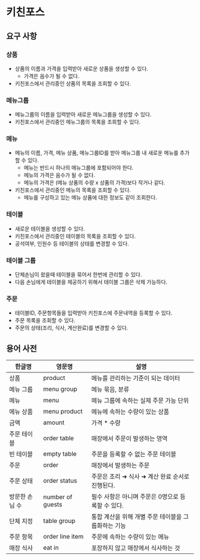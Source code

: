 # 키친포스

## 요구 사항
### 상품
- 상품의 이름과 가격을 입력받아 새로운 상품을 생성할 수 있다.  
  - 가격은 음수가 될 수 없다.
- 키친포스에서 관리중인 상품의 목록을 조회할 수 있다.

### 메뉴그룹
- 메뉴그룹의 이름을 입력받아 새로운 메뉴그룹을 생성할 수 있다.
- 키친포스에서 관리중인 메뉴그룹의 목록을 조회할 수 있다.

### 메뉴
- 메뉴의 이름, 가격, 메뉴 상품, 메뉴그룹ID를 받아 메뉴그룹 내 새로운 메뉴를 추가할 수 있다.
  - 메뉴는 반드시 하나의 메뉴그룹에 포함되어야 한다.
  - 메뉴의 가격은 음수가 될 수 없다.
  - 메뉴의 가격은 (메뉴 상품의 수량 x 상품의 가격)보다 작거나 같다.
- 키친포스에서 관리중인 메뉴의 목록을 조회할 수 있다.
  - 메뉴를 구성하고 있는 메뉴 상품에 대한 정보도 같이 조회한다.

### 테이블
- 새로운 테이블을 생성할 수 있다.
- 키친포스에서 관리중인 테이블의 목록을 조회할 수 있다.
- 공석여부, 인원수 등 테이블의 상태를 변경할 수 있다.

### 테이블 그룹
- 단체손님이 왔을때 테이블을 묶어서 한번에 관리할 수 있다.
- 다음 손님에게 테이블을 제공하기 위해서 테이블 그룹은 삭제 가능하다.

### 주문
- 테이블ID, 주문항목들을 입력받아 키친포스에 주문내역을 등록할 수 있다.
- 주문 목록을 조회할 수 있다.
- 주문의 상태(조리, 식사, 계산완료)를 변경할 수 있다.

## 용어 사전

| 한글명 | 영문명 | 설명 |
| --- | --- | --- |
| 상품 | product | 메뉴를 관리하는 기준이 되는 데이터 |
| 메뉴 그룹 | menu group | 메뉴 묶음, 분류 |
| 메뉴 | menu | 메뉴 그룹에 속하는 실제 주문 가능 단위 |
| 메뉴 상품 | menu product | 메뉴에 속하는 수량이 있는 상품 |
| 금액 | amount | 가격 * 수량 |
| 주문 테이블 | order table | 매장에서 주문이 발생하는 영역 |
| 빈 테이블 | empty table | 주문을 등록할 수 없는 주문 테이블 |
| 주문 | order | 매장에서 발생하는 주문 |
| 주문 상태 | order status | 주문은 조리 ➜ 식사 ➜ 계산 완료 순서로 진행된다. |
| 방문한 손님 수 | number of guests | 필수 사항은 아니며 주문은 0명으로 등록할 수 있다. |
| 단체 지정 | table group | 통합 계산을 위해 개별 주문 테이블을 그룹화하는 기능 |
| 주문 항목 | order line item | 주문에 속하는 수량이 있는 메뉴 |
| 매장 식사 | eat in | 포장하지 않고 매장에서 식사하는 것 |
